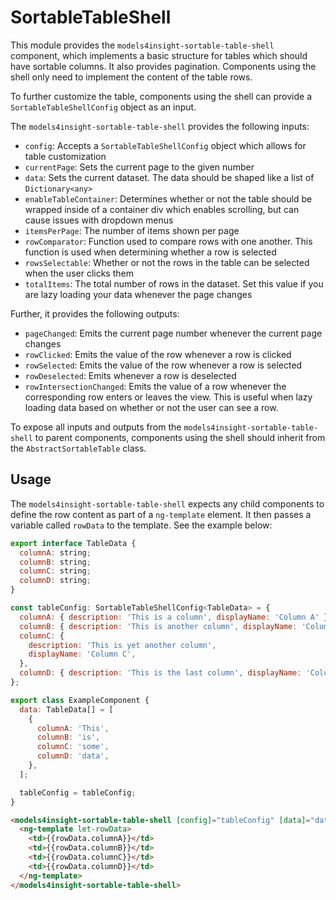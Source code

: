 # SortableTableShell

This module provides the `models4insight-sortable-table-shell` component, which implements a basic structure for tables which should have sortable columns. It also provides pagination. Components using the shell only need to implement the content of the table rows.

To further customize the table, components using the shell can provide a `SortableTableShellConfig` object as an input.

The `models4insight-sortable-table-shell` provides the following inputs:

- `config`: Accepts a `SortableTableShellConfig` object which allows for table customization
- `currentPage`: Sets the current page to the given number
- `data`: Sets the current dataset. The data should be shaped like a list of `Dictionary<any>`
- `enableTableContainer`: Determines whether or not the table should be wrapped inside of a container div which enables scrolling, but can cause issues with dropdown menus
- `itemsPerPage`: The number of items shown per page
- `rowComparator`: Function used to compare rows with one another. This function is used when determining whether a row is selected
- `rowsSelectable`: Whether or not the rows in the table can be selected when the user clicks them
- `totalItems`: The total number of rows in the dataset. Set this value if you are lazy loading your data whenever the page changes

Further, it provides the following outputs:

- `pageChanged`: Emits the current page number whenever the current page changes
- `rowClicked`: Emits the value of the row whenever a row is clicked
- `rowSelected`: Emits the value of the row whenever a row is selected
- `rowDeselected`: Emits whenever a row is deselected
- `rowIntersectionChanged`: Emits the value of a row whenever the corresponding row enters or leaves the view. This is useful when lazy loading data based on whether or not the user can see a row.

To expose all inputs and outputs from the `models4insight-sortable-table-shell` to parent components, components using the shell should inherit from the `AbstractSortableTable` class.

## Usage

The `models4insight-sortable-table-shell` expects any child components to define the row content as part of a `ng-template` element. It then passes a variable called `rowData` to the template. See the example below:

```javascript
export interface TableData {
  columnA: string;
  columnB: string;
  columnC: string;
  columnD: string;
}

const tableConfig: SortableTableShellConfig<TableData> = {
  columnA: { description: 'This is a column', displayName: 'Column A' },
  columnB: { description: 'This is another column', displayName: 'Column B' },
  columnC: {
    description: 'This is yet another column',
    displayName: 'Column C',
  },
  columnD: { description: 'This is the last column', displayName: 'Column D' },
};

export class ExampleComponent {
  data: TableData[] = [
    {
      columnA: 'This',
      columnB: 'is',
      columnC: 'some',
      columnD: 'data',
    },
  ];

  tableConfig = tableConfig;
}
```

```html
<models4insight-sortable-table-shell [config]="tableConfig" [data]="data">
  <ng-template let-rowData>
    <td>{{rowData.columnA}}</td>
    <td>{{rowData.columnB}}</td>
    <td>{{rowData.columnC}}</td>
    <td>{{rowData.columnD}}</td>
  </ng-template>
</models4insight-sortable-table-shell>
```
